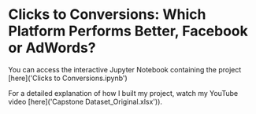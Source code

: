 # Clicks to Conversions: Which Platform Performs Better, Facebook or AdWords?

You can access the interactive Jupyter Notebook containing the project [here]('Clicks to Conversions.ipynb')

For a detailed explanation of how I built my project, watch my YouTube video [here]('Capstone Dataset_Original.xlsx')).
